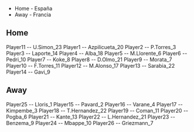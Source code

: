 * Home - España
* Away - Francia

## Home

Player11 -- U.Simon_23
Player1 -- Azpilicueta_20
Player2 -- P.Torres_3
Player3 -- Laporte_14
Player4 -- Alba_18
Player5 -- M.Llorente_6
Player6 -- Pedri_10
Player7 -- Koke_8
Player8 -- D.Olmo_21
Player9 -- Morata_7
Player10 -- F.Torres_11
Player12 -- M.Alonso_17
Player13 -- Sarabia_22
Player14 -- Gavi_9

## Away

Player25 -- Lloris_1
Player15 -- Pavard_2
Player16 -- Varane_4
Player17 -- Kimpembe_3
Player18 -- T.Hernandez_22
Player19 -- Coman_11
Player20 -- Pogba_6
Player21 -- Kante_13
Player22 -- L.Hernandez_21
Player23 -- Benzema_9
Player24 -- Mbappe_10
Player26 -- Griezmann_7